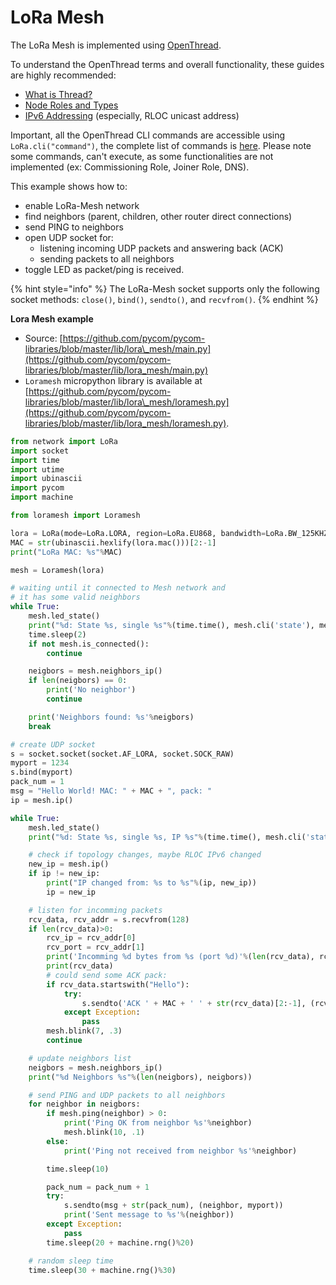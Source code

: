 # LoRa Mesh

The LoRa Mesh is implemented using [OpenThread](https://openthread.io/guides/thread-primer).

To understand the OpenThread terms and overall functionality, these guides are highly recommended:

* [What is Thread?](https://openthread.io/guides/thread-primer)
* [Node Roles and Types](https://openthread.io/guides/thread-primer/node-roles-and-types)
* [IPv6 Addressing](https://openthread.io/guides/thread-primer/ipv6-addressing) \(especially, RLOC unicast address\)

Important, all the OpenThread CLI commands are accessible using `LoRa.cli("command")`, the complete list of commands is [here](https://github.com/openthread/openthread/blob/master/src/cli/README.md). Please note some commands, can't execute, as some functionalities are not implemented \(ex: Commissioning Role, Joiner Role, DNS\).

This example shows how to:

* enable LoRa-Mesh network
* find neighbors \(parent, children, other router direct connections\)
* send PING to neighbors
* open UDP socket for:
  * listening incoming UDP packets and answering back \(ACK\)
  * sending packets to all neighbors
* toggle LED as packet/ping is received.

{% hint style="info" %}
The LoRa-Mesh socket supports only the following socket methods: `close()`, `bind()`, `sendto()`, and `recvfrom()`.
{% endhint %}

**Lora Mesh example**

* Source: [https://github.com/pycom/pycom-libraries/blob/master/lib/lora\_mesh/main.py](https://github.com/pycom/pycom-libraries/blob/master/lib/lora_mesh/main.py)
* `Loramesh` micropython library is available at [https://github.com/pycom/pycom-libraries/blob/master/lib/lora\_mesh/loramesh.py](https://github.com/pycom/pycom-libraries/blob/master/lib/lora_mesh/loramesh.py).

```python
from network import LoRa
import socket
import time
import utime
import ubinascii
import pycom
import machine

from loramesh import Loramesh

lora = LoRa(mode=LoRa.LORA, region=LoRa.EU868, bandwidth=LoRa.BW_125KHZ, sf=7)
MAC = str(ubinascii.hexlify(lora.mac()))[2:-1]
print("LoRa MAC: %s"%MAC)

mesh = Loramesh(lora)

# waiting until it connected to Mesh network and
# it has some valid neighbors
while True:
    mesh.led_state()
    print("%d: State %s, single %s"%(time.time(), mesh.cli('state'), mesh.cli('singleton')))
    time.sleep(2)
    if not mesh.is_connected():
        continue

    neigbors = mesh.neighbors_ip()
    if len(neigbors) == 0:
        print('No neighbor')
        continue

    print('Neighbors found: %s'%neigbors)
    break

# create UDP socket
s = socket.socket(socket.AF_LORA, socket.SOCK_RAW)
myport = 1234
s.bind(myport)
pack_num = 1
msg = "Hello World! MAC: " + MAC + ", pack: "
ip = mesh.ip()

while True:
    mesh.led_state()
    print("%d: State %s, single %s, IP %s"%(time.time(), mesh.cli('state'), mesh.cli('singleton'), mesh.ip()))

    # check if topology changes, maybe RLOC IPv6 changed
    new_ip = mesh.ip()
    if ip != new_ip:
        print("IP changed from: %s to %s"%(ip, new_ip))
        ip = new_ip

    # listen for incomming packets
    rcv_data, rcv_addr = s.recvfrom(128)
    if len(rcv_data)>0:
        rcv_ip = rcv_addr[0]
        rcv_port = rcv_addr[1]
        print('Incomming %d bytes from %s (port %d)'%(len(rcv_data), rcv_ip, rcv_port))
        print(rcv_data)
        # could send some ACK pack:
        if rcv_data.startswith("Hello"):
            try:
                s.sendto('ACK ' + MAC + ' ' + str(rcv_data)[2:-1], (rcv_ip, rcv_port))
            except Exception:
                pass
        mesh.blink(7, .3)
        continue

    # update neighbors list
    neigbors = mesh.neighbors_ip()
    print("%d Neighbors %s"%(len(neigbors), neigbors))

    # send PING and UDP packets to all neighbors
    for neighbor in neigbors:
        if mesh.ping(neighbor) > 0:
            print('Ping OK from neighbor %s'%neighbor)
            mesh.blink(10, .1)
        else:
            print('Ping not received from neighbor %s'%neighbor)

        time.sleep(10)

        pack_num = pack_num + 1
        try:
            s.sendto(msg + str(pack_num), (neighbor, myport))
            print('Sent message to %s'%(neighbor))
        except Exception:
            pass
        time.sleep(20 + machine.rng()%20)

    # random sleep time
    time.sleep(30 + machine.rng()%30)
```
